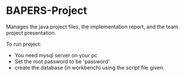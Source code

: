 # BAPERS-Project
Manages the java project files, the implementation report, and the team project presentation.

To run project:
- You need mysql server on your pc
- Set the root password to be 'password'
- create the database (in workbench) using the script file given.
